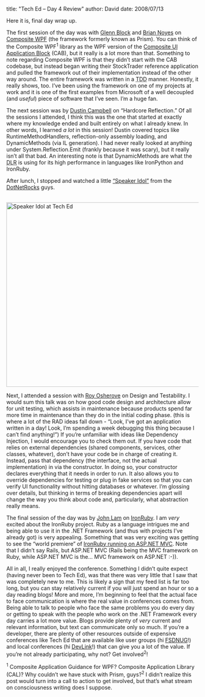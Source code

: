 
title: "Tech Ed &ndash; Day 4 Review"
author: David
date: 2008/07/13

<p></p> <p>Here it is, final day wrap up.</p> <p>The first session of the day was with <a href="http://blogs.msdn.com/gblock/">Glenn Block</a> and <a href="http://briannoyes.net/">Brian Noyes</a> on <a href="http://codeplex.com/CompositeWPF">Composite WPF</a> (the framework formerly known as Prism). You can think of the Composite WPF<sup>1</sup> library as the WPF version of the <a href="http://msdn.microsoft.com/en-us/library/aa480450.aspx">Composite UI Application Block</a> (CAB), but it really is a lot more than that. Something to note regarding Composite WPF is that they didn’t start with the CAB codebase, but instead began writing their StockTrader reference application and pulled the framework out of their implementation instead of the other way around. The entire framework was written in a <acronym title="Test Driven Development">TDD</acronym> manner. Honestly, it really shows, too. I’ve been using the framework on one of my projects at work and it is one of the first examples from Microsoft of a well decoupled (and <em>useful</em>) piece of software that I’ve seen. I’m a huge fan.</p> <p>The next session was by <a href="http://diditwith.net/">Dustin Campbell</a> on “Hardcore Reflection.” Of all the sessions I attended, I think this was the one that started at exactly where my knowledge ended and built entirely on what I already knew. In other words, I learned <em>a lot</em> in this session! Dustin covered topics like RuntimeMethodHandlers, reflection-only assembly loading, and DynamicMethods (via IL generation). I had never really looked at anything under System.Reflection.Emit (frankly because it was scary), but it really isn’t all that bad. An interesting note is that DynamicMethods are what the <acronym title="Dynamic Language Runtime">DLR</acronym> is using for its high performance in languages like IronPython and IronRuby.</p> <p>After lunch, I stopped and watched a little <a href="http://www.google.com/search?q=speaker%20idol">“Speaker Idol”</a> from the <a href="http://www.dotnetrocks.com/">DotNetRocks</a> guys.</p> <p>&nbsp;<a href="http://www.mohundro.com/blog/content/binary/WindowsLiveWriter/TechEdDay4Review_7565/Tech%20Ed%202008%202008-06-02%20006.jpg"><img title="Speaker Idol at Tech Ed" style="border-top-width: 0px; border-left-width: 0px; border-bottom-width: 0px; border-right-width: 0px" height="483" alt="Speaker Idol at Tech Ed" src="http://www.mohundro.com/blog/content/binary/WindowsLiveWriter/TechEdDay4Review_7565/Tech%20Ed%202008%202008-06-02%20006_thumb.jpg" width="644" border="0"></a> </p> <p>Next, I attended a session with <a href="http://weblogs.asp.net/rosherove/">Roy Osherove</a> on Design and Testability. I would sum this talk was on how good code design and architecture allow for unit testing, which assists in maintenance because products spend far more time in maintenance than they do in the initial coding phase. (this is where a lot of the RAD ideas fall down - “Look, I’ve got an application written in a day! Look, I’m spending a week debugging this thing because I can’t find anything!”) If you’re unfamiliar with ideas like Dependency Injection, I would encourage you to check them out. If you have code that relies on external dependencies (shared components, services, other classes, whatever), don’t have your code be in charge of creating it. Instead, pass that dependency (the interface, not the actual implementation) in via the constructor. In doing so, your constructor declares everything that it needs in order to run. It also allows you to override dependencies for testing or plug in fake services so that you can verify UI functionality without hitting databases or whatever. I’m glossing over details, but thinking in terms of breaking dependencies apart will change the way you think about code and, particularly, what abstraction really means.</p> <p>The final session of the day was by <a href="http://www.iunknown.com/">John Lam</a> on <a href="http://www.ironruby.com/">IronRuby</a>. I am <em>very</em> excited about the IronRuby project. Ruby as a language intrigues me and being able to use it in the .NET Framework (and thus with projects I’ve already got) is very appealing. Something that was very exciting was getting to see the “world premiere” of <a href="http://www.iunknown.com/2008/06/ironruby-and-aspnet-mvc.html">IronRuby running on ASP.NET MVC</a>. Note that I didn’t say Rails, but ASP.NET MVC (Rails being the MVC framework on Ruby, while ASP.NET MVC is the… MVC framework on ASP.NET :-)).</p> <p>All in all, I really enjoyed the conference. Something I didn’t quite expect (having never been to Tech Ed), was that there was very little that I saw that was completely new to me. This is likely a sign that my feed list is far too long, but you can stay relatively current if you will just spend an hour or so a day reading blogs! More and more, I’m beginning to feel that the actual face to face communication is where the real value in conferences comes from. Being able to talk to people who face the same problems you do every day or getting to speak with the people who work on the .NET Framework every day carries a lot more value. Blogs provide plenty of <em>very</em> current and relevant information, but text can communicate only so much. If you’re a developer, there are plenty of other resources outside of expensive conferences like Tech Ed that are available like user groups (hi <a href="http://www.fsdnug.org/">FSDNUG</a>!) and local conferences (hi <a href="http://devlink.net/">DevLink</a>!) that can give you a lot of the value. If you’re not already participating, why not? Get involved<sup>2</sup>!</p> <p><sup>1</sup> Composite Application Guidance for WPF? Composite Application Library (CAL)? Why couldn’t we have stuck with Prism, guys?<sup>2 </sup>I didn’t realize this post would turn into a call to action to get involved, but that’s what stream on consciousness writing does I suppose.</p>
